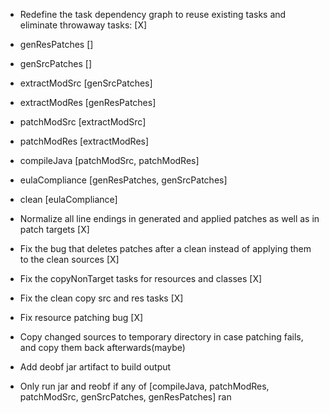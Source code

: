  - Redefine the task dependency graph to reuse existing tasks and eliminate throwaway tasks: [X]
  - genResPatches []
  - genSrcPatches []
  - extractModSrc [genSrcPatches]
  - extractModRes [genResPatches]
  - patchModSrc [extractModSrc]
  - patchModRes [extractModRes]
  - compileJava [patchModSrc, patchModRes]
  - eulaCompliance [genResPatches, genSrcPatches]
  - clean [eulaCompliance]
  
- Normalize all line endings in generated and applied patches as well as in patch targets [X]
- Fix the bug that deletes patches after a clean instead of applying them to the clean sources [X]
- Fix the copyNonTarget tasks for resources and classes [X]
- Fix the clean copy src and res tasks [X]
- Fix resource patching bug [X]
- Copy changed sources to temporary directory in case patching fails, and copy them back afterwards(maybe)
- Add deobf jar artifact to build output
- Only run jar and reobf if any of [compileJava, patchModRes, patchModSrc, genSrcPatches, genResPatches] ran
